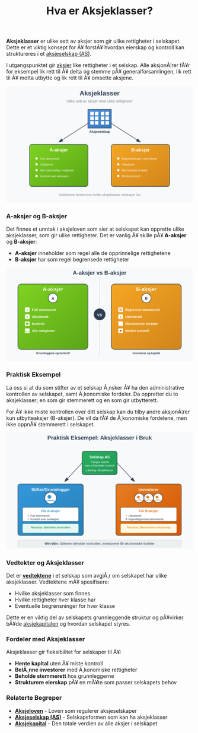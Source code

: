 ﻿---
title: "Hva er Aksjeklasser?"
meta_title: "Hva er Aksjeklasser?"
meta_description: '**Aksjeklasser** er ulike sett av aksjer som gir ulike rettigheter i selskapet. Dette er et viktig konsept for Ã¥ forstÃ¥ hvordan eierskap og kontroll kan struk...'
slug: hva-er-aksjeklasser
type: blog
layout: pages/single
---

**Aksjeklasser** er ulike sett av aksjer som gir ulike rettigheter i selskapet. Dette er et viktig konsept for Ã¥ forstÃ¥ hvordan eierskap og kontroll kan struktureres i et [aksjeselskap (AS)](/blogs/regnskap/hva-er-et-aksjeselskap "Hva er et Aksjeselskap? Komplett Guide til Selskapsformen").

I utgangspunktet gir [aksjer](/blogs/regnskap/hva-er-en-aksje "Hva er en Aksje? En Enkel Forklaring") like rettigheter i et selskap. Alle aksjonÃ¦rer fÃ¥r for eksempel lik rett til Ã¥ delta og stemme pÃ¥ generalforsamlingen, lik rett til Ã¥ motta utbytte og lik rett til Ã¥ omsette aksjene.

![Illustrasjon som viser konseptet om aksjeklasser](hva-er-aksjeklasser-image.svg)

### A-aksjer og B-aksjer

Det finnes et unntak i aksjeloven som sier at selskapet kan opprette ulike aksjeklasser, som gir ulike rettigheter. Det er vanlig Ã¥ skille pÃ¥ **A-aksjer** og **B-aksjer**:

- **A-aksjer** inneholder som regel alle de opprinnelige rettighetene
- **B-aksjer** har som regel begrensede rettigheter

![Sammenligning av A-aksjer og B-aksjer med deres respektive rettigheter](a-aksjer-vs-b-aksjer.svg)

### Praktisk Eksempel

La oss si at du som stifter av et selskap Ã¸nsker Ã¥ ha den administrative kontrollen av selskapet, samt Ã¸konomiske fordeler. Da oppretter du to aksjeklasser; en som gir stemmerett og en som gir utbytterett.

For Ã¥ ikke miste kontrollen over ditt selskap kan du tilby andre aksjonÃ¦rer kun utbytteaksjer (B-aksjer). De vil da fÃ¥ de Ã¸konomiske fordelene, men ikke oppnÃ¥ stemmerett i selskapet.

![Eksempel pÃ¥ hvordan aksjeklasser brukes for Ã¥ beholde kontroll](aksjeklasser-eksempel.svg)

### Vedtekter og Aksjeklasser

Det er **[vedtektene](/blogs/regnskap/hva-er-vedtekter-for-aksjeselskap "Hva er Vedtekter for Aksjeselskap? Krav og Innhold")** i et selskap som avgjÃ¸r om selskapet har ulike aksjeklasser. Vedtektene mÃ¥ spesifisere:

- Hvilke aksjeklasser som finnes
- Hvilke rettigheter hver klasse har
- Eventuelle begrensninger for hver klasse

Dette er en viktig del av selskapets grunnleggende struktur og pÃ¥virker bÃ¥de [aksjekapitalen](/blogs/regnskap/hva-er-aksjekapital "Hva er Aksjekapital? Krav og Forklaring") og hvordan selskapet styres.

### Fordeler med Aksjeklasser

Aksjeklasser gir fleksibilitet for selskaper til Ã¥:

- **Hente kapital** uten Ã¥ miste kontroll
- **BelÃ¸nne investorer** med Ã¸konomiske rettigheter
- **Beholde stemmerett** hos grunnleggerne
- **Strukturere eierskap** pÃ¥ en mÃ¥te som passer selskapets behov

### Relaterte Begreper

- **[Aksjeloven](/blogs/regnskap/hva-er-aksjeloven "Hva er Aksjeloven? Regler for Aksjeselskaper i Norge")** - Loven som regulerer aksjeselskaper
- **[Aksjeselskap (AS)](/blogs/regnskap/hva-er-et-aksjeselskap "Hva er et Aksjeselskap? Komplett Guide til Selskapsformen")** - Selskapsformen som kan ha aksjeklasser
- **[Aksjekapital](/blogs/regnskap/hva-er-aksjekapital "Hva er Aksjekapital? Krav og Forklaring")** - Den totale verdien av alle aksjer i selskapet



